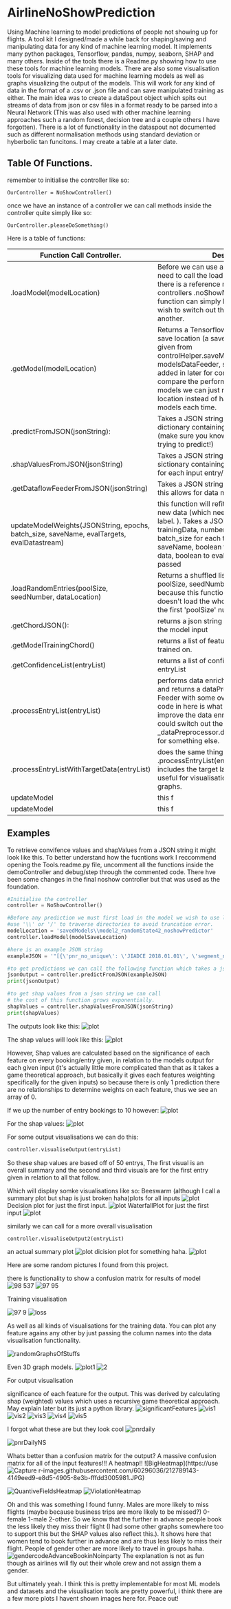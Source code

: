 # AirlineNoShowPrediction
Using Machine learning to model predictions of people not showing up for flights.
A tool kit I designed/made a while back for shaping/saving and manipulating data for any kind of machine learning model. It implements many python packages, Tensorflow, pandas, numpy, seaborn, SHAP and many others.
Inside of the tools there is a Readme.py showing how to use these tools for machine learning models.
There are also some visualisation tools for visualizing data used for machine learning models as well as graphs visualizing the output of the models.
This will work for any kind of data in the format of a .csv or .json file and can save manipulated training as either.
The main idea was to create a dataSpout object which spits out streams of data from json or csv files in a format ready to be parsed into a Neural Network (This was also used with other machine learning approaches such a random forest, decision tree and a couple others I have forgotten). There is a lot of functionality in the dataspout not documented such as different normalisation methods using standard deviation or hyberbolic tan funcitons. I may create a table at a later date. 

## Table Of Functions.
remember to initialise the controller like so:

```
OurController = NoShowController()
```
once we have an instance of a controller we can call methods inside the controller quite simply like so:

```
OurController.pleaseDoSomething()
```

Here is a table of functions:

| Function Call Controller.  | Description |
| ------------- | ------------- |
| .loadModel(modelLocation)  | Before we can use a model to predict we need to call the load model function so that there is a reference model inside the controllers .noShowModel attribute. This function can simply be called again if we wish to switch out the loaded model for another.  |
| .getModel(modelLocation)  | Returns a Tensorflow model from the given save location (a save which uses the format given from controlHelper.saveModel(loaded_model, modelsDataFeeder, saveName)). This was added in later for convenience if we want to compare the performace of a group of models we can just reference their saved location instead of having to load in the models each time. |
| .predictFromJSON(jsonString):  | Takes a JSON string and returns a JSON dictionary containing confidence values. (make sure you know what your model is trying to predict!)  |
| .shapValuesFromJSON(jsonString)  | Takes a JSON string and returns a JSON sictionary containing an array of shap values for each input entry/booking. |
| .getDataflowFeederFromJSON(jsonString)  | Takes a JSON string and returns a Feeder. this allows for data manipulation etc. |
| updateModelWeights(JSONString, epochs, batch_size, saveName, evalTargets, evalDatastream)  | this function will refit the loaded model using new data (which needs to include the target label. ). Takes a JSONString of new trainingData, number of epochs to train it for, batch_size for each training input, a new saveName, boolean to evaluate the target data, boolean to evaluate the dataflow being passed|
| .loadRandomEntries(poolSize, seedNumber, dataLocation) | Returns a shuffled list of entries. Takes a poolSize, seedNumber, dataLocation because this function (for the sake of speed) doesn't load the whole file it will only jumble the first 'poolSize' number of entries.|
| .getChordJSON(): | returns a json string of required features for the model input|
| .getModelTrainingChord() | returns a list of features the model was trained on.|
| .getConfidenceList(entryList) | returns a list of confidence values for given entryList|
| .processEntryList(entryList) | performs data enrichment on given entryList and returns a dataPreprosessor (which is a Feeder with some overwritten methods. The code in here is what we would modify to improve the data enrichment for example we could switch out the _dataPreprocessor.distanceTimeEnrichment() for something else.  |
| .processEntryListWithTargetData(entryList) | does the same thing as .processEntryList(entryList), however includes the target labels This function is useful for visualisation on some of the graphs.|
| updateModel | this f|
| updateModel | this f|

## Examples

To retrieve convifence values and shapValues from a JSON string it might look like this. To better understand how the fucntions work I reccommend opening the Tools.readme.py file, uncomment all the functions inside the demoController and debug/step through the commented code. There hve been some changes in the final noshow controller but that was used as the foundation.

```python
#Initialise the controller 
controller = NoShowController()

#Before any prediction we must first load in the model we wish to use like so.
#use '\\' or '/' to traverse directories to avoid truncation error.
modelLocation = 'savedModels\\model2_randomState42_noshowPredictor' 
controller.loadModel(modelSaveLocation)

#here is an example JSON string
exampleJSON = '"[{\'pnr_no_unique\': \'JIADCE 2018.01.01\', \'segment_no\': \'1\', \'passenger_no\': \'3\', \'cancelled\': \'N\', \'seg_cancelled\': \'N\', \'pax_cancelled\': \'N\', \'pnr_status\': \'ACTIVE\', \'no_in_party\': \'3\', \'domestic_international\': \'I\', \'advance_booking_days\': \'20\', \'class\': \'R\', \'booked_connection_time\': \'\', \'minimum_connection_time\': \'\', \'inbound_arrival_datetime\': \'\', \'inbound_arrival_datetime_epoch\': \'\', \'inbound_arrival_datetime_utc\': \'\', \'inbound_arrival_datetime_utc_epoch\': \'\', \'departure_datetime\': \'2018-01-22 10:40:00\', \'departure_datetime_utc\': \'2018-01-22 07:40:00\', \'departure_datetime_sys\': \'2018-01-22 02:40:00\', \'departure_datetime_epoch\': \'1516617600\', \'departure_datetime_utc_epoch\': \'1516606800\', \'day_of_week\': \'1\', \'board_point\': \'SVO\', \'off_point\': \'TIV\', \'flight_route\': \'SVO-TIV\', \'segment_distance\': \'2015\', \'inbound_airport\': \'\', \'inbound_segment_no\': \'\', \'inbound_route\': \'\', \'inbound_equipment\': \'\', \'mkt_carrier_code\': \'SU\', \'mkt_flight_no\': \'2050\', \'op_carrier_code\': \'SU\', \'op_flight_no\': \'2050\', \'op_booking_class\': \'R\', \'equipment\': \'59\', \'gender_code\': \'M\', \'passenger_type_code\': \'CHD\', \'passenger_type\': \'C\', \'document_birthdate\': \'2013-08-05\', \'nosho\': \'t\', \'nosho_type\': \'M\', \'pos_violation\': \'\', \'group_violation\': \'N\', \'fake_name_violation\': \'N\', \'test_booking\': \'N\', \'missing_ttl\': \'N\', \'ttl_incorrect\': \'N\', \'duplicate\': \'N\', \'hidden_group_flag\': \'N\', \'marriage_violation\': \'N\', \'mct_violation\': \'N\', \'time_under_over\': \'\', \'fake_name_violation_match\': \'\', \'fake_name_violation_match_name\': \'\', \'test_passenger\': \'N\'}]"'

#to get predictions we can call the following function which takes a json string arguement.
jsonOutput = controller.predictFromJSON(exampleJSON)
print(jsonOutput)

#to get shap values from a json string we can call
# the cost of this function grows exponentially.
shapValues = controller.shapValuesFromJSON(jsonString) 
print(shapValues)
```

The outputs look like this:
![plot](./ref_Images/predict1.PNG)

The shap values will look like this:
![plot](./ref_Images/shap1.PNG)

However, Shap values are calculated based on the significance of each feature on every booking/entry given, in relation to the models output for each given input (it's actually little more complicated than that as it takes a game theoretical approach, but basically it gives each features weighting specifically for the given inputs) so because there is only 1 prediction there are no relationships to determine weights on each feature, thus we see an array of 0.

If we up the number of entry bookings to 10 however:
![plot](./ref_Images/predict10.PNG)

For the shap values:
![plot](./ref_Images/shap10.PNG)

For some output visualisations we can do this:
```python
controller.visualiseOutput(entryList)
```

So these shap values are based off of 50 entrys, The first visual is an overall summary and the second and third visuals are for the first entry given in relation to all that follow.

Which will display somke visualisations like so:
Beeswarm (although I call a summary plot but shap is just broken haha)plots for all inputs
![plot](./ref_Images/vis1.PNG)
Decision plot for just the first input.
![plot](./ref_Images/vis2.PNG)
WaterfallPlot for just the first input
![plot](./ref_Images/vis3.PNG)


similarly we can call for a more overall visualisation
```python
controller.visualiseOutput2(entryList)
```
an actual summary plot
![plot](./ref_Images/vis4.PNG)
dicision plot for something haha.
![plot](./ref_Images/vis5.PNG)

Here are some random pictures I found from this project.

there is functionality to show a confusion matrix for results of model
![98 537](https://user-images.githubusercontent.com/60296036/212785887-6a081085-1fd6-49f2-a7f1-4d2b0a7a15b8.JPG)
![97 95](https://user-images.githubusercontent.com/60296036/212786614-0e2d066b-0e78-45f1-a51f-cba46d0bed6f.JPG)

Training visualisation

![97 9](https://user-images.githubusercontent.com/60296036/212787430-f2819a1e-3e9c-4b64-87ec-a17390845212.JPG)
![loss](https://user-images.githubusercontent.com/60296036/212787460-208a6d3f-c0ec-4e50-8480-3d4aabbb89fe.JPG)


As well as all kinds of visualisations for the training data. You can plot any feature agains any other by just passing the column names into the data visualisation functionality.

![randomGraphsOfStuffs](https://user-images.githubusercontent.com/60296036/212785967-71d1ac3d-77ea-4294-954d-27818c8bf1dc.JPG)

Even 3D graph models.
![plot1](https://user-images.githubusercontent.com/60296036/212787126-0fd70ab5-46b9-4b22-899d-00538cf3d1eb.JPG)
![2](https://user-images.githubusercontent.com/60296036/212787151-b49f2956-59fc-4f98-bb70-06d508a7bd06.JPG)

For output visualisation

significance of each feature for the output. This was derived by calculating shap (weighted) values which uses a recursive game theoretical approach. May explain later but its just a python library.
![significantFeatures](https://user-images.githubusercontent.com/60296036/212786273-9d969f15-f904-431f-aae4-d1d4dbf9774a.JPG)
![vis1](https://user-images.githubusercontent.com/60296036/212787562-433db769-f1d7-43a1-af5a-83ba25c07e46.PNG)
![vis2](https://user-images.githubusercontent.com/60296036/212787577-3bb37922-e22a-428a-8580-547b490054c4.PNG)
![vis3](https://user-images.githubusercontent.com/60296036/212787590-2ccfa8f8-229e-4167-8a16-983afc919196.PNG)
![vis4](https://user-images.githubusercontent.com/60296036/212787599-28ba1ff7-4fb7-4b07-a82d-fa88aab306c3.PNG)
![vis5](https://user-images.githubusercontent.com/60296036/212787612-0d9d672d-d843-4b6a-86f6-58e51bfc671c.PNG)


I forgot what these are but they look cool
![pnrdaily](https://user-images.githubusercontent.com/60296036/212786484-09be1f61-7a9d-4128-8c17-e4351145d394.JPG)

![pnrDailyNS](https://user-images.githubusercontent.com/60296036/212786495-ae9b7a3a-1385-4748-88b3-eb624f9e353b.JPG)

Whats better than a confusion matrix for the output? A massive confusion matrix for all of the input features!!! A heatmap!!
![BigHeatmap](https://use![Capture](https://user-images.githubusercontent.com/60296036/212789186-3ca01622-d79d-43be-8b96-33ec23129404.JPG)
r-images.githubusercontent.com/60296036/212789143-4149eed9-e8d5-4905-8e3b-fffdd3005981.JPG)

![QuantiveFieldsHeatmap](https://user-images.githubusercontent.com/60296036/212789154-a8b323c6-67fd-47b0-9ad4-43cb8dfe9678.JPG)
![ViolationHeatmap](https://user-images.githubusercontent.com/60296036/212789170-3295672d-c3f9-49b9-96a1-3615357683bd.JPG)

Oh and this was something I found funny. Males are more likely to miss flights (maybe because business trips are more likely to be missed?)
0-female 1-male 2-other. So we know that the further in advance people book the less likely they miss their flight (I had some other graphs somewhere too to support this but the SHAP values also reflect this.). It shows here that women tend to book further in advance and are thus less likely to miss their flight. People of gender other are more likely to travel in groups haha. 
![gendercodeAdvanceBookinNoinparty](https://user-images.githubusercontent.com/60296036/212789312-46508658-afad-469d-94d0-30d09b5ef221.JPG)
The explanation is not as fun though as airlines will fly out their whole crew and not assign them a gender.

But ultimately yeah. I think this is pretty implementable for most ML models and datasets and the visualisation tools are pretty powerful, i think there are a few more plots I havent shown images here for. Peace out!
